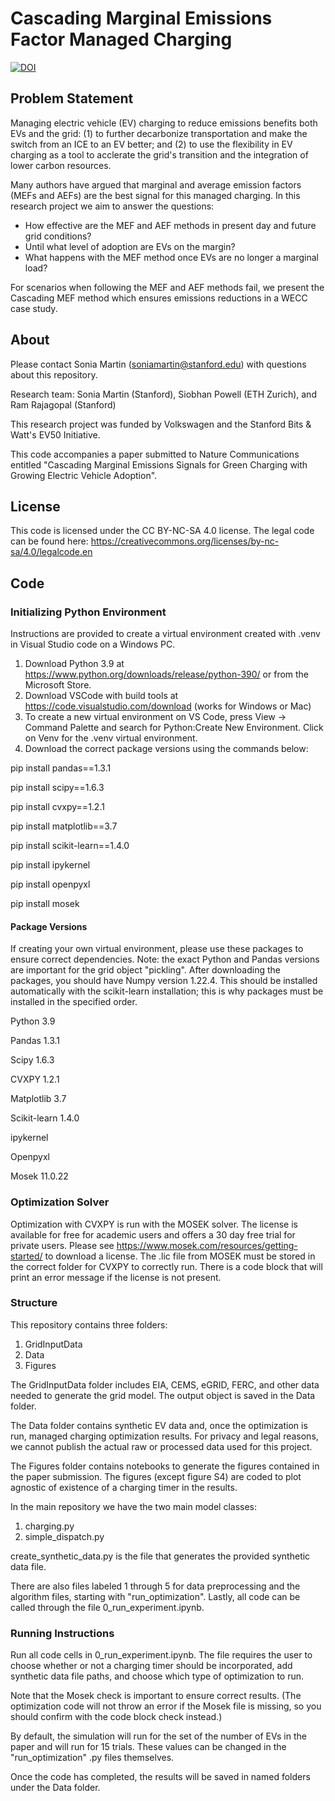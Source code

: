 # Cascading Marginal Emissions Factor Managed Charging

[![DOI](https://zenodo.org/badge/DOI/10.5281/zenodo.15748366.svg)](https://doi.org/10.5281/zenodo.15748366)

## Problem Statement

Managing electric vehicle (EV) charging to reduce emissions benefits both EVs and the grid: (1) to further decarbonize transportation and make the switch from an ICE to an EV better; and (2) to use the flexibility in EV charging as a tool to acclerate the grid's transition and the integration of lower carbon resources. 

Many authors have argued that marginal and average emission factors (MEFs and AEFs) are the best signal for this managed charging. In this research project we aim to answer the questions: 
- How effective are the MEF and AEF methods in present day and future grid conditions?
- Until what level of adoption are EVs on the margin? 
- What happens with the MEF method once EVs are no longer a marginal load? 

For scenarios when following the MEF and AEF methods fail, we present the Cascading MEF method which ensures emissions reductions in a WECC case study.

## About

Please contact Sonia Martin (soniamartin@stanford.edu) with questions about this repository. 

Research team: Sonia Martin (Stanford), Siobhan Powell (ETH Zurich), and Ram Rajagopal (Stanford) 

This research project was funded by Volkswagen and the Stanford Bits & Watt's EV50 Initiative. 

This code accompanies a paper submitted to Nature Communications entitled "Cascading Marginal Emissions Signals for Green Charging with Growing Electric Vehicle Adoption".

## License 

This code is licensed under the CC BY-NC-SA 4.0 license. The legal code can be found here: https://creativecommons.org/licenses/by-nc-sa/4.0/legalcode.en

## Code

### Initializing Python Environment

Instructions are provided to create a virtual environment created with .venv in Visual Studio code on a Windows PC.

1) Download Python 3.9 at https://www.python.org/downloads/release/python-390/ or from the Microsoft Store.
2) Download VSCode with build tools at https://code.visualstudio.com/download (works for Windows or Mac)
3) To create a new virtual environment on VS Code, press View -> Command Palette and search for Python:Create New Environment. Click on Venv for the .venv virtual environment. 
4) Download the correct package versions using the commands below:

pip install pandas==1.3.1

pip install scipy==1.6.3

pip install cvxpy==1.2.1

pip install matplotlib==3.7

pip install scikit-learn==1.4.0

pip install ipykernel

pip install openpyxl

pip install mosek

#### Package Versions

If creating your own virtual environment, please use these packages to ensure correct dependencies. Note: the exact Python and Pandas versions are important for the grid object "pickling". After downloading the packages, you should have Numpy version 1.22.4. This should be installed automatically with the scikit-learn installation; this is why packages must be installed in the specified order.

Python 3.9

Pandas 1.3.1

Scipy 1.6.3

CVXPY 1.2.1

Matplotlib 3.7

Scikit-learn 1.4.0

ipykernel

Openpyxl

Mosek 11.0.22

### Optimization Solver

Optimization with CVXPY is run with the MOSEK solver. The license is available for free for academic users and offers a 30 day free trial for private users. Please see https://www.mosek.com/resources/getting-started/ to download a license. The .lic file from MOSEK must be stored in the correct folder for CVXPY to correctly run. There is a code block that will print an error message if the license is not present. 


### Structure

This repository contains three folders: 
1. GridInputData
2. Data
3. Figures

The GridInputData folder includes EIA, CEMS, eGRID, FERC, and other data needed to generate the grid model. The output object is saved in the Data folder.

The Data folder contains synthetic EV data and, once the optimization is run, managed charging optimization results. For privacy and legal reasons, we cannot publish the actual raw or processed data used for this project.
 
The Figures folder contains notebooks to generate the figures contained in the paper submission. The figures (except figure S4) are coded to plot agnostic of existence of a charging timer in the results.

In the main repository we have the two main model classes: 
1. charging.py
2. simple_dispatch.py

create_synthetic_data.py is the file that generates the provided synthetic data file.

There are also files labeled 1 through 5 for data preprocessing and the algorithm files, starting with "run_optimization". Lastly, all code can be called through the file 0_run_experiment.ipynb.

### Running Instructions

Run all code cells in 0_run_experiment.ipynb. The file requires the user to choose whether or not a charging timer should be incorporated, add synthetic data file paths, and choose which type of optimization to run.

Note that the Mosek check is important to ensure correct results. (The optimization code will not throw an error if the Mosek file is missing, so you should confirm with the code block check instead.)

By default, the simulation will run for the set of the number of EVs in the paper and will run for 15 trials. These values can be changed in the "run_optimization" .py files themselves.

Once the code has completed, the results will be saved in named folders under the Data folder.

